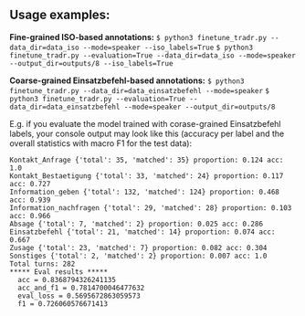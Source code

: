 ## Usage examples:

**Fine-grained ISO-based annotations:**
`$ python3 finetune_tradr.py --data_dir=data_iso --mode=speaker --iso_labels=True`
`$ python3 finetune_tradr.py --evaluation=True --data_dir=data_iso --mode=speaker --output_dir=outputs/8 --iso_labels=True`

**Coarse-grained Einsatzbefehl-based annotations:**
`$ python3 finetune_tradr.py --data_dir=data_einsatzbefehl --mode=speaker`
`$ python3 finetune_tradr.py --evaluation=True --data_dir=data_einsatzbefehl --mode=speaker --output_dir=outputs/8`

E.g. if you evaluate the model trained with corase-grained Einsatzbefehl labels, your console output may look like this (accuracy per label and the overall statistics with macro F1 for the test data):
```
Kontakt_Anfrage {'total': 35, 'matched': 35} proportion: 0.124 acc: 1.0
Kontakt_Bestaetigung {'total': 33, 'matched': 24} proportion: 0.117 acc: 0.727
Information_geben {'total': 132, 'matched': 124} proportion: 0.468 acc: 0.939
Information_nachfragen {'total': 29, 'matched': 28} proportion: 0.103 acc: 0.966
Absage {'total': 7, 'matched': 2} proportion: 0.025 acc: 0.286
Einsatzbefehl {'total': 21, 'matched': 14} proportion: 0.074 acc: 0.667
Zusage {'total': 23, 'matched': 7} proportion: 0.082 acc: 0.304
Sonstiges {'total': 2, 'matched': 2} proportion: 0.007 acc: 1.0
Total turns: 282
***** Eval results *****
  acc = 0.8368794326241135
  acc_and_f1 = 0.7814700046477632
  eval_loss = 0.5695672863059573
  f1 = 0.726060576671413
```
